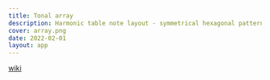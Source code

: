 ```yaml
---
title: Tonal array
description: Harmonic table note layout - symmetrical hexagonal pattern of interval sequences
cover: array.png
date: 2022-02-01
layout: app
---
```


<script setup>
import { defineClientComponent } from 'vitepress'

const TonalArray = defineClientComponent(() => {
  return import('./TonalArray.vue')
})
</script>

<TonalArray/>

[wiki](https://en.wikipedia.org/wiki/Harmonic_table_note_layout)
